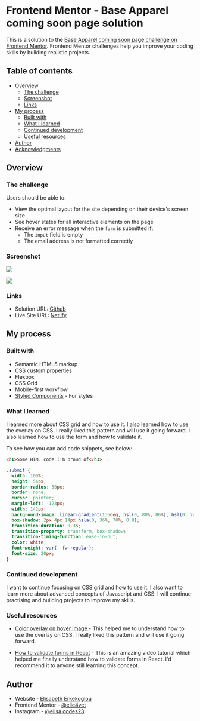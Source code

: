 # Frontend Mentor - Base Apparel coming soon page solution

This is a solution to the [Base Apparel coming soon page challenge on Frontend Mentor](https://www.frontendmentor.io/challenges/base-apparel-coming-soon-page-5d46b47f8db8a7063f9331a0). Frontend Mentor challenges help you improve your coding skills by building realistic projects.

## Table of contents
- [Overview](#overview)
  - [The challenge](#the-challenge)
  - [Screenshot](#screenshot)
  - [Links](#links)
- [My process](#my-process)
  - [Built with](#built-with)
  - [What I learned](#what-i-learned)
  - [Continued development](#continued-development)
  - [Useful resources](#useful-resources)
- [Author](#author)
- [Acknowledgments](#acknowledgments)

## Overview

### The challenge

Users should be able to:

- View the optimal layout for the site depending on their device's screen size
- See hover states for all interactive elements on the page
- Receive an error message when the `form` is submitted if:
  - The `input` field is empty
  - The email address is not formatted correctly

### Screenshot

![](./src/assets/images/Desktopimg1.png)

![](./src/assets/images/mobileimg1.png)

### Links

- Solution URL: [Github](https://github.com/elic4vet/base-apparel)
- Live Site URL: [Netlify](https://luminous-seahorse-265395.netlify.app/)

## My process

### Built with

- Semantic HTML5 markup
- CSS custom properties
- Flexbox
- CSS Grid
- Mobile-first workflow
- [Styled Components](https://styled-components.com/) - For styles

### What I learned

I learned more about CSS grid and how to use it. I also learned how to use the overlay on CSS. I really liked this pattern and will use it going forward. I also learned how to use the form and how to validate it.

To see how you can add code snippets, see below:

```html
<h1>Some HTML code I'm proud of</h1>
```

```css
.submit {
  width: 100%;
  height: 54px;
  border-radius: 50px;
  border: none;
  cursor: pointer;
  margin-left: -123px;
  width: 142px;
  background-image: linear-gradient(135deg, hsl(0, 80%, 86%), hsl(0, 74%, 74%));
  box-shadow: 2px 4px 14px hsla(0, 36%, 70%, 0.8);
  transition-duration: 0.3s;
  transition-property: transform, box-shadow;
  transition-timing-function: ease-in-out;
  color: white;
  font-weight: var(--fw-regular);
  font-size: 20px;
}
```

### Continued development

I want to continue focusing on CSS grid and how to use it. I also want to learn more about advanced concepts of Javascript and CSS. I will continue practising and building projects to improve my skills.

### Useful resources

- [Color overlay on hover image ](https://stackoverflow.com/questions/40292168/color-overlay-on-hover-image) - This helped me to understand how to use the overlay on CSS. I really liked this pattern and will use it going forward.

- [How to validate forms in React](https://www.youtube.com/watch?v=6TPYxLVq0FY) - This is an amazing video tutorial which helped me finally understand how to validate forms in React. I'd recommend it to anyone still learning this concept.

## Author

- Website - [Elisabeth Erkekoglou ](https://www.linkedin.com/in/eerkekoglou/)
- Frontend Mentor - [@elic4vet](https://www.frontendmentor.io/profile/elic4vet)
- Instagram - [@elisa.codes23](https://www.instagram.com/elisa.codes23/)

